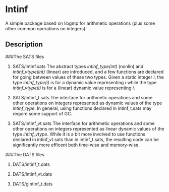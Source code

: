 # Intinf

A simple package based on libgmp for arithmetic operations
(plus some other common operations on integers)

## Description

###The SATS files

1. SATS/intinf.sats
The abstract types *intinf_type(int)* (nonlin) and *intinf_vtype(int)*
(linear) are introduced, and a few functions are declared for going
between values of these two types. Given a static integer _i_, the
type _intinf_type(i)_ is for a dynamic value representing
_i_ while the type _intinf_vtype(i)_ is for a (linear) dynamic value
representing _i_.

2. SATS/intinf_t.sats
The interface for arithmetic operations and some other operations on
integers represented as dynamic values of the type _intinf_type_. In
general, using functions declared in intinf_t.sats may require some
support of GC.

3. SATS/intinf_vt.sats
The interface for arithmetic operations and some other operations on
integers represented as linear dynamic values of the type
_intinf_vtype_. While it is a bit more involved to use functions
declared in intinf_vt.sats than in intinf_t.sats, the resulting code
can be significantly more efficent both time-wise and memory-wise.

###The DATS files

1. DATS/intinf_t.dats

2. DATS/intinf_vt.dats

3. DATS/gintinf_t.dats
